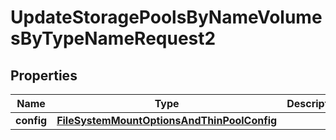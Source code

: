 

# UpdateStoragePoolsByNameVolumesByTypeNameRequest2


## Properties

Name | Type | Description | Notes
------------ | ------------- | ------------- | -------------
**config** | [**FileSystemMountOptionsAndThinPoolConfig**](FileSystemMountOptionsAndThinPoolConfig.md) |  |  [optional]



